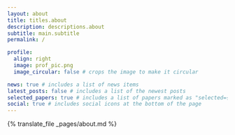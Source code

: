 ```yaml
---
layout: about
title: titles.about
description: descriptions.about
subtitle: main.subtitle
permalink: /

profile:
  align: right
  image: prof_pic.png
  image_circular: false # crops the image to make it circular

news: true # includes a list of news items
latest_posts: false # includes a list of the newest posts
selected_papers: true # includes a list of papers marked as "selected={true}"
social: true # includes social icons at the bottom of the page
---
```


{% translate_file _pages/about.md %}

